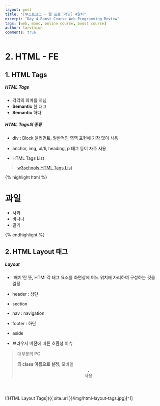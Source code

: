 ```yaml
---
layout: post
title: "[부스트코스 - 웹 프로그래밍] 4일차"
excerpt: "Day 4 Boost Course Web Programming Review"
tags: [web, mooc, online course, boost course]
author: larvinion
comments: true
---
```


# 2. HTML - FE

## 1. HTML Tags

##### HTML Tags
* 각각의 의미를 지님
* **Semantic** 한 태그
* **Semantic** 하다

##### HTML Tags의 종류
* div : Block 엘리먼트, 일반적인 영역 표현에 가장 많이 사용
* anchor, img, ul/li, heading, p 태그 등이 자주 사용

* HTML Tags List
> [w3schools HTML Tags List](https://www.w3schools.com/tags/default.asp)

{% highlight html %}
<!DOCTYPE html>
<html>
  <head>
    <meta charset="utf-8">
    <meta name="viewport" content="width=device-width">
    <title>타이틀</title>
  </head>
  <body>
    <div>
      <h1>과일</h1>
      <ul>
        <li>사과</li>
        <li>바나나</li>
        <li>딸기</li>
      </ul>
    </div>
  </body>
</html>
{% endhighlight %}

## 2. HTML Layout 태그

##### Layout
* '배치'란 뜻, HTMl 각 태그 요소를 화면상에 어느 위치에 자리하여 구성하는 것을 결정
* header : 상단
* section
* nav : navigation
* footer : 하단
* aside

* 브라우저 버전에 따른 호환성 이슈
> 대부분의 PC **<div>의 class 이름으로 설정**, 모바일 **<header>, <footer>** 사용

![HTML Layout Tags]({{ site.url }}/img/html-layout-tags.jpg)[^1]
